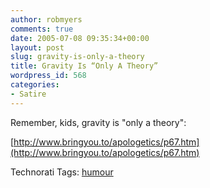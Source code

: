 ```yaml
---
author: robmyers
comments: true
date: 2005-07-08 09:35:34+00:00
layout: post
slug: gravity-is-only-a-theory
title: Gravity Is “Only A Theory”
wordpress_id: 568
categories:
- Satire
---
```


  
Remember, kids, gravity is "only a theory":  


  
[http://www.bringyou.to/apologetics/p67.htm](http://www.bringyou.to/apologetics/p67.htm)  


  


Technorati Tags: [humour](http://technorati.com/tag/humour)

  


